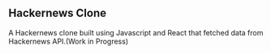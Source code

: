 ## Hackernews Clone
A Hackernews clone built using Javascript and React that fetched data from Hackernews API.(Work in Progress)
